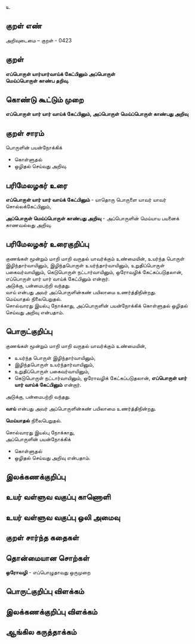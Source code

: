 உ

## குறள் எண் 

அறிவுடைமை – குறள் - 0423  

## குறள் 

**எப்பொருள் யார்யார்வாய்க் கேட்பினும் அப்பொருள்  
மெய்ப்பொருள் காண்ப தறிவு.**

## கொண்டு கூட்டும் முறை

**எப்பொருள் யார் யார் வாய்க் கேட்பினும், அப்பொருள் மெய்ப்பொருள் காண்பது அறிவு**  

## குறள் சாரம் 

பொருளின் பயன்நோக்கிக்  
* கொள்ளுதல்  
* ஒழிதல் செய்வது அறிவு.  

## பரிமேலழகர் உரை

**எப்பொருள் யார் யார் வாய்க் கேட்பினும்** - யாதொரு பொருளை யாவர் யாவர் சொல்லக்கேட்பினும்,  

**அப்பொருள் மெய்ப்பொருள் காண்பது அறிவு** - அப்பொருளின் மெய்யாய பயனைக் காணவல்லது அறிவு.  

## பரிமேலழகர் உரைகுறிப்பு   

குணங்கள் மூன்றும் மாறி மாறி வருதல் யாவர்க்கும் உண்மையின், உயர்ந்த பொருள் இழிந்தார்வாயினும், இழிந்தபொருள் உயர்ந்தார்வாயினும், உறுதிப்பொருள் பகைவர்வாயினும், கெடுபொருள் நட்டார்வாயினும், ஒரோவழிக் கேட்கப்படுதலான், எப்பொருள் யார் யார் வாய்க் கேட்பினும் என்றார்.   
அடுக்கு, பன்மைபற்றி வந்தது.  
வாய் என்பது அவர் அப்பொருளின்கண் பயிலாமை உணர்த்திநின்றது.  
மெய்யாதல் நிலைபெறுதல்.   
சொல்வாரது இயல்பு நோக்காது, அப்பொருளின் பயன்நோக்கிக் கொள்ளுதல் ஒழிதல் செய்வது அறிவு என்பதாம்.    

## பொருட்குறிப்பு 


குணங்கள் மூன்றும் மாறி மாறி வருதல் யாவர்க்கும் உண்மையின்,   
* உயர்ந்த பொருள் இழிந்தார்வாயினும்,  
* இழிந்தபொருள் உயர்ந்தார்வாயினும்,  
* உறுதிப்பொருள் பகைவர்வாயினும்,  
* கெடுபொருள் நட்டார்வாயினும், ஒரோவழிக் கேட்கப்படுதலான், **எப்பொருள் யார் யார் வாய்க் கேட்பினும்** என்றார்.   

அடுக்கு, பன்மைபற்றி வந்தது.  

**வாய்** என்பது அவர் அப்பொருளின்கண் பயிலாமை உணர்த்திநின்றது.  

**மெய்யாதல்** நிலைபெறுதல்.   

சொல்வாரது இயல்பு நோக்காது,  
அப்பொருளின் பயன்நோக்கிக்  
* கொள்ளுதல்  
* ஒழிதல் செய்வது அறிவு என்பதாம்.    

## இலக்கணக்குறிப்பு  


## உயர் வள்ளுவ வகுப்பு காணொளி


## உயர் வள்ளுவ வகுப்பு ஒலி அமைவு 

 
## குறள் சார்ந்த கதைகள் 


## தொன்மையான சொற்கள்

**ஒரோவழி** - எப்பொழுதாவது ஒருமுறை  

## பொருட்குறிப்பு விளக்கம்


## இலக்கணக்குறிப்பு விளக்கம்


## ஆங்கில கருத்தாக்கம் 


